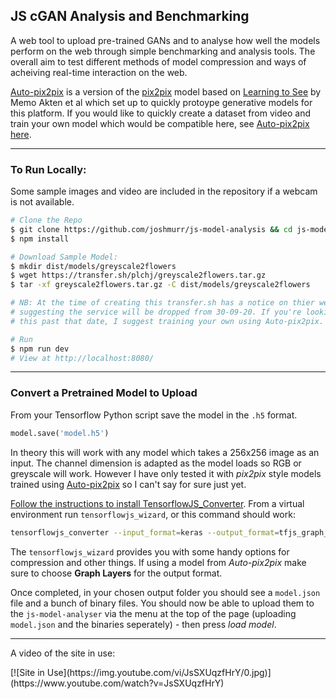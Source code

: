 ## JS cGAN Analysis and Benchmarking

A web tool to upload pre-trained GANs and to analyse how well the models perform on the web through simple benchmarking and analysis tools. The overall aim to test different methods of model compression and ways of acheiving real-time interaction on the web.

[Auto-pix2pix][auto-p2p] is a version of the [pix2pix](https://arxiv.org/pdf/1611.07004.pdf) model based on [Learning to See](https://arxiv.org/ftp/arxiv/papers/2003/2003.00902.pdf) by Memo Akten et al which set up to quickly protoype generative models for this platform. If you would like to quickly create a dataset from video and train your own model which would be compatible here, see [Auto-pix2pix here](https://github.com/joshmurr/cci-auto-pix2pix).

---

### To Run Locally:

Some sample images and video are included in the repository if a webcam is not available.

```bash
# Clone the Repo
$ git clone https://github.com/joshmurr/js-model-analysis && cd js-model-analysis
$ npm install

# Download Sample Model:
$ mkdir dist/models/greyscale2flowers
$ wget https://transfer.sh/plchj/greyscale2flowers.tar.gz
$ tar -xf greyscale2flowers.tar.gz -C dist/models/greyscale2flowers

# NB: At the time of creating this transfer.sh has a notice on thier website
# suggesting the service will be dropped from 30-09-20. If you're looking at 
# this past that date, I suggest training your own using Auto-pix2pix.

# Run
$ npm run dev
# View at http://localhost:8080/
```

---

### Convert a Pretrained Model to Upload

From your Tensorflow Python script save the model in the `.h5` format.

```python
model.save('model.h5')
```

In theory this will work with any model which takes a 256x256 image as an input. The channel dimension is adapted as the model loads so RGB or greyscale will work. However I have only tested it with _pix2pix_ style models trained using [Auto-pix2pix][auto-p2p] so I can't say for sure just yet.

[Follow the instructions to install TensorflowJS_Converter](https://github.com/tensorflow/tfjs/tree/master/tfjs-converter). From a virtual environment run `tensorflowjs_wizard`, or this command should work:

```bash
tensorflowjs_converter --input_format=keras --output_format=tfjs_graph_model --weight_shard_size_bytes=4194304 {{Path to Model}}.h5 {{Output Path}}
```

The `tensorflowjs_wizard` provides you with some handy options for compression and other things. If using a model from _Auto-pix2pix_ make sure to choose __Graph Layers__ for the output format.

Once completed, in your chosen output folder you should see a `model.json` file and a bunch of binary files. You should now be able to upload them to the `js-model-analyser` via the menu at the top of the page (uploading `model.json` and the binaries seperately) - then press _load model_.

---

A video of the site in use:

<div style="display: flex; justify-items: center;">
[![Site in Use](https://img.youtube.com/vi/JsSXUqzfHrY/0.jpg)](https://www.youtube.com/watch?v=JsSXUqzfHrY)
</div>

<!-- -->

[auto-p2p]: https://github.com/joshmurr/cci-auto-pix2pix
